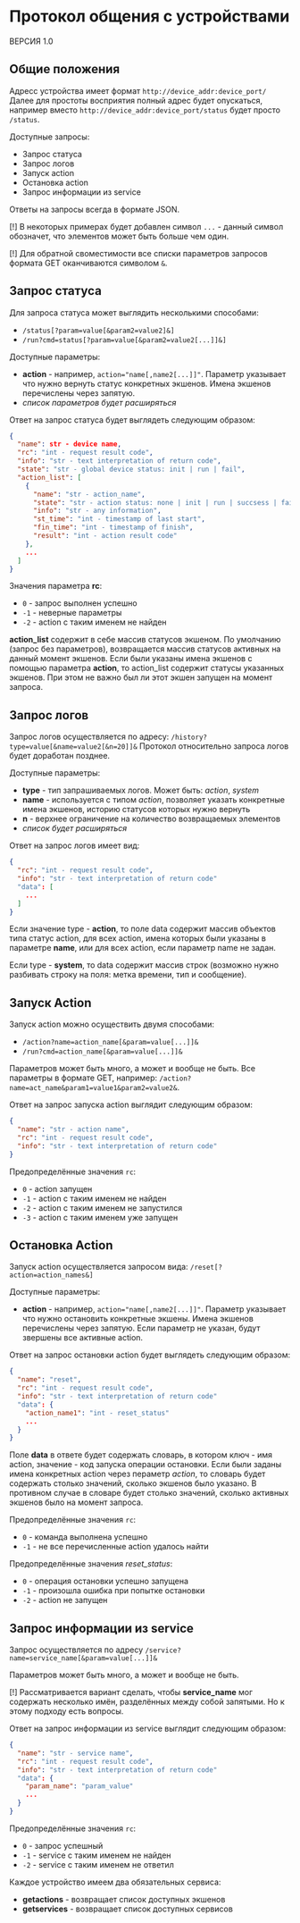 # Протокол общения с устройствами

ВЕРСИЯ 1.0

## Общие положения

Адресс устройства имеет формат `http://device_addr:device_port/`
Далее для простоты восприятия полный адрес будет опускаться, например вместо `http://device_addr:device_port/status` будет просто `/status`.

Доступные запросы:

* Запрос статуса
* Запрос логов
* Запуск action
* Остановка action
* Запрос информации из service

Ответы на запросы всегда в формате JSON.

[!] В некоторых примерах будет добавлен символ `...` - данный символ обозначет, что элементов может быть больше чем один.

[!] Для обратной своместимости все списки параметров запросов формата GET оканчиваются символом `&`.

## Запрос статуса

Для запроса статуса может выглядить несколькими способами:

* `/status[?param=value[&param2=value2]&]`
* `/run?cmd=status[?param=value[&param2=value2[...]]&]`

Доступные параметры:

* **action** - например, `action="name[,name2[...]]"`. Параметр указывает что нужно вернуть статус конкретных экшенов. Имена экшенов перечислены через запятую.
* *список параметров будет расширяться*

Ответ на запрос статуса будет выглядеть следующим образом:

```json
{
  "name": str - device name,
  "rc": "int - request result code",
  "info": "str - text interpretation of return code",
  "state": "str - global device status: init | run | fail",
  "action_list": [
    {
      "name": "str - action_name",
      "state": "str - action status: none | init | run | succsess | fail",
      "info": "str - any information",
      "st_time": "int - timestamp of last start",
      "fin_time": "int - timestamp of finish",
      "result": "int - action result code"
    },
    ...
  ]
}
```

Значения параметра **rc**:

* `0` - запрос выполнен успешно
* `-1` - неверные параметры
* `-2` - action с таким именем не найден

**action_list** содержит в себе массив статусов экшеном. По умолчанию (запрос без параметров), возвращается массив статусов активных на данный момент экшенов. Если были указаны имена экшенов с помощью параметра **action**, то action_list содержит статусы указанных экшенов. При этом не важно был ли этот экшен запущен на момент запроса.

## Запрос логов

Запрос логов осуществляется по адресу: `/history?type=value[&name=value2[&n=20]]&`
Протокол относительно запроса логов будет доработан позднее.

Доступные параметры:

* **type** - тип запрашиваемых логов. Может быть: *action*, *system*
* **name** - используется с типом *action*, позволяет указать конкретные имена экшенов, историю статусов которых нужно вернуть
* **n** - верхнее ограничение на количество возвращаемых элементов
* *список будет расширяться*

Ответ на запрос логов имеет вид:

```json
{
  "rc": "int - request result code",
  "info": "str - text interpretation of return code"
  "data": [
    ...
  ]
}
```

Если значение type - **action**, то поле data содержит массив объектов типа статус action, для всех action, имена которых были указаны в параметре **name**, или для всех action, если параметр name не задан.

Если type - **system**, то data содержит массив строк (возможно нужно разбивать строку на поля: метка времени, тип и сообщение).

## Запуск Action

Запуск action можно осуществить двумя способами:

* `/action?name=action_name[&param=value[...]]&`
* `/run?cmd=action_name[&param=value[...]]&`

Параметров может быть много, а может и вообще не быть.
Все параметры в формате GET, например: `/action?name=act_name&param1=value1&param2=value2&`.

Ответ на запрос запуска action выглядит следующим образом:

```json
{
  "name": "str - action name",
  "rc": "int - request result code",
  "info": "str - text interpretation of return code"
}
```

Предопределённые значения `rc`:

* `0` - action запущен
* `-1` - action с таким именем не найден
* `-2` - action с таким именем не запустился
* `-3` - action с таким именем уже запущен

## Остановка Action

Запуск action осуществляется запросом вида: `/reset[?action=action_names&]`

Доступные параметры:

* **action** - например, `action="name[,name2[...]]"`. Параметр указывает что нужно остановить конкретные экшены. Имена экшенов перечислены через запятую. Если параметр не указан, будут звершены все активные action.

Ответ на запрос остановки action будет выглядеть следующим образом:

```json
{
  "name": "reset",
  "rc": "int - request result code",
  "info": "str - text interpretation of return code"
  "data": {
    "action_name1": "int - reset_status"
    ...
  }
}
```

Поле **data** в ответе будет содержать словарь, в котором ключ - имя action, значение - код запуска операции остановки. Если были заданы имена конкретных action через пераметр *action*, то словарь будет содержать столько значений, сколько экшенов было указано.
В противном случае в словаре будет столько значений, сколько активных экшенов было на момент запроса. 

Предопределённые значения `rc`:

* `0` - команда выполнена успешно
* `-1` - не все перечисленные action удалось найти

Предопределённые значения *reset_status*:

* `0` - операция остановки успешно запущена
* `-1` - произошла ошибка при попытке остановки
* `-2` - action не запущен

## Запрос информации из service

Запрос осуществляется по адресу `/service?name=service_name[&param=value[...]]&`

Параметров может быть много, а может и вообще не быть.

[!] Рассматривается вариант сделать, чтобы **service_name** мог содержать несколько имён, разделённых между собой запятыми. Но к этому подходу есть вопросы.

Ответ на запрос информации из service выглядит следующим образом:

```json
{
  "name": "str - service name",
  "rc": "int - request result code",
  "info": "str - text interpretation of return code"
  "data": {
    "param_name": "param_value"
    ...
  }
}
```

Предопределённые значения `rc`:

* `0` - запрос успешный
* `-1` - service с таким именем не найден
* `-2` - service с таким именем не ответил

Каждое устройство имеем два обязательных сервиса:

* **getactions** - возвращает список доступных экшенов
* **getservices** - возвращает список доступных сервисов
